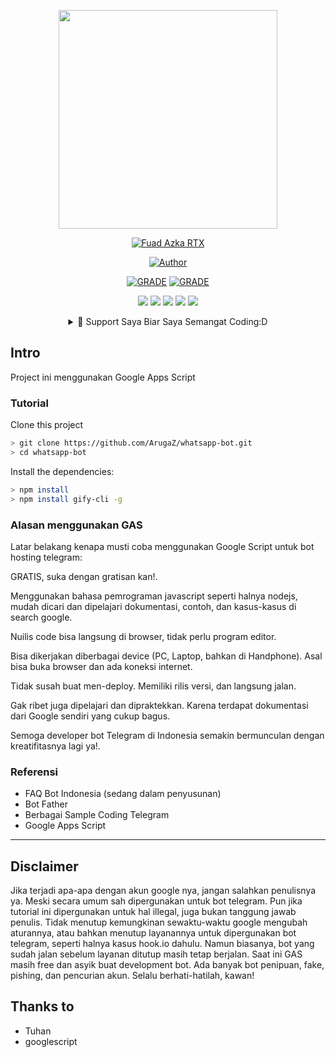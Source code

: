 <p align="center">
<img src="https://avatars3.githubusercontent.com/u/75134519?s=460&u=d8f3c11deb98106b502ab86c323b70c6897c5ab8&v=4" width="350" height="350"/>
</p>
<p align="center">
<a href="#"><img title="Fuad Azka RTX" src="https://img.shields.io/badge/FUAD RTX BOT-green?colorA=%23ff0000&colorB=%23017e40&style=for-the-badge"></a>
</p>
<p align="center">
<a href="https://github.com/FuadRTX"><img title="Author" src="https://img.shields.io/badge/AUTHOR-FuadRTX-orange.svg?style=for-the-badge&logo=github"></a>
</p>
<p align="center">
<a href="https://www.codefactor.io/repository/github/arugaz/whatsapp-bot/overview/master"><img title="GRADE" src="https://www.codefactor.io/Content/badges/APlus.svg"></a>
<a href="https://www.codefactor.io/repository/github/arugaz/whatsapp-bot/overview/master"><img title="GRADE" src="https://www.codefactor.io/Content/badges/APlus.svg"></a>
</p>
<p align="center">
<a href="https://sites.google.com/view/fuadrtx/halaman-muka"><img src="https://hits.seeyoufarm.com/api/count/incr/badge.svg?url=https%3A%2F%2Fsites.google.com%2Fview%2Ffuadrtx%2Fhalaman-muka&count_bg=%23F90000&title_bg=%2300A7FF&icon=google.svg&icon_color=%23FFFFFF&title=Website&edge_flat=false"/></a> 
<a href="https://t.me/fuadrtx"><img src="https://hits.seeyoufarm.com/api/count/incr/badge.svg?url=https%3A%2F%2Ft.me%2Ffuadrtx&count_bg=%23F90000&title_bg=%2300A7FF&icon=telegram.svg&icon_color=%23FFFFFF&title=Instagram&edge_flat=false"/></a>
<a href="https://www.tiktok.com/@fuadrtx"><img src="https://hits.seeyoufarm.com/api/count/incr/badge.svg?url=https%3A%2F%2Fwww.tiktok.com%2F%40fuadrtx&count_bg=%23F90000&title_bg=%23623939&icon=tiktok.svg&icon_color=%23FFFFFF&title=Instagram&edge_flat=false"/></a>
<a href="https://www.instagram.com/fuadrtx/"><img src="https://hits.seeyoufarm.com/api/count/incr/badge.svg?url=https%3A%2F%2Fwww.instagram.com%2Ffuadrtx%2F&count_bg=%2300AAF9&title_bg=%23623939&icon=instagram.svg&icon_color=%23FFFFFF&title=Instagram&edge_flat=false"/></a>
<a href="https://www.youtube.com/channel/UCEJab8kbGHXpVYLT0EhaV2w?view"><img src="https://hits.seeyoufarm.com/api/count/incr/badge.svg?view=&url=https%3A%2F%2Fwww.youtube.com%2Fchannel%2FUCEJab8kbGHXpVYLT0EhaV2w&count_bg=%232B2D29&title_bg=%23DD0000&icon=youtube.svg&icon_color=%23FFFFFF&title=Youtube&edge_flat=false"/></a>
</p>
<div align="center">
<details> 
 <summary>🥟 Support Saya Biar Saya Semangat Coding:D</summary>
<a href="https://www.paypal.com/paypalme/fuadrtx"><img src="https://hits.seeyoufarm.com/api/count/incr/badge.svg?url=https%3A%2F%2Fwww.paypal.com%2Fpaypalme%2Ffuadrtx&count_bg=%2379C83D&title_bg=%23555555&icon=paypal.svg&icon_color=%232500FF&title=Paypal&edge_flat=false"/></a>
</details>
</div>

## Intro

Project ini menggunakan Google Apps Script 

### Tutorial 
Clone this project

```bash
> git clone https://github.com/ArugaZ/whatsapp-bot.git
> cd whatsapp-bot
```

Install the dependencies:

```bash
> npm install 
> npm install gify-cli -g
```

### Alasan menggunakan GAS
Latar belakang kenapa musti coba menggunakan Google Script untuk bot hosting telegram:

GRATIS, suka dengan gratisan kan!.

Menggunakan bahasa pemrograman javascript seperti halnya nodejs, mudah dicari dan dipelajari dokumentasi, contoh, dan kasus-kasus di search google.

Nuilis code bisa langsung di browser, tidak perlu program editor.

Bisa dikerjakan diberbagai device (PC, Laptop, bahkan di Handphone). Asal bisa buka browser dan ada koneksi internet.

Tidak susah buat men-deploy. Memiliki rilis versi, dan langsung jalan.

Gak ribet juga dipelajari dan dipraktekkan. Karena terdapat dokumentasi dari Google sendiri yang cukup bagus.

Semoga developer bot Telegram di Indonesia semakin bermunculan dengan kreatifitasnya lagi ya!.

### Referensi
* FAQ Bot Indonesia (sedang dalam penyusunan)
* Bot Father
* Berbagai Sample Coding Telegram
* Google Apps Script

---

## Disclaimer
Jika terjadi apa-apa dengan akun google nya, jangan salahkan penulisnya ya. Meski secara umum sah dipergunakan untuk bot telegram. Pun jika tutorial ini dipergunakan untuk hal illegal, juga bukan tanggung jawab penulis.
Tidak menutup kemungkinan sewaktu-waktu google mengubah aturannya, atau bahkan menutup layanannya untuk dipergunakan bot telegram, seperti halnya kasus hook.io dahulu.
Namun biasanya, bot yang sudah jalan sebelum layanan ditutup masih tetap berjalan. Saat ini GAS masih free dan asyik buat development bot.
Ada banyak bot penipuan, fake, pishing, dan pencurian akun. 
Selalu berhati-hatilah, kawan!

## Thanks to
* Tuhan
* googlescript
